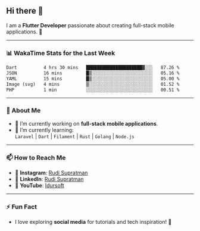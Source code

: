 ## Hi there 👋

I am a **Flutter Developer** passionate about creating full-stack mobile applications. 🚀

---

### 📊 WakaTime Stats for the Last Week
<!--START_SECTION:waka-->

```txt
Dart          4 hrs 30 mins   █████████████████████▓░░░   87.26 %
JSON          16 mins         █▒░░░░░░░░░░░░░░░░░░░░░░░   05.16 %
YAML          15 mins         █▒░░░░░░░░░░░░░░░░░░░░░░░   05.00 %
Image (svg)   4 mins          ▒░░░░░░░░░░░░░░░░░░░░░░░░   01.52 %
PHP           1 min           ░░░░░░░░░░░░░░░░░░░░░░░░░   00.51 %
```

<!--END_SECTION:waka-->

---

### 🌱 About Me
- 🔭 I’m currently working on **full-stack mobile applications**.
- 🌱 I’m currently learning:  
  `Laravel` | `Dart` | `Filament` | `Rust` | `Golang` | `Node.js`

---

### 📫 How to Reach Me
- 💬 **Instagram**: [Rudi Supratman](https://www.instagram.com/rudisupratman97)  
- 💼 **LinkedIn**: [Rudi Supratman](https://www.linkedin.com/in/rudi-supratman-324233281)  
- 🎥 **YouTube**: [Idursoft](https://www.youtube.com/@adde5863)

---

### ⚡ Fun Fact
- I love exploring **social media** for tutorials and tech inspiration! 🎥

